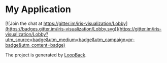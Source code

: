 # My Application

[![Join the chat at https://gitter.im/iris-visualization/Lobby](https://badges.gitter.im/iris-visualization/Lobby.svg)](https://gitter.im/iris-visualization/Lobby?utm_source=badge&utm_medium=badge&utm_campaign=pr-badge&utm_content=badge)

The project is generated by [LoopBack](http://loopback.io).